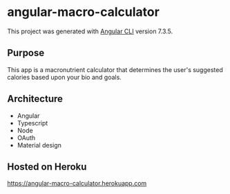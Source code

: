 # angular-macro-calculator

This project was generated with [Angular CLI](https://github.com/angular/angular-cli) version 7.3.5.

## Purpose

This app is a macronutrient calculator that determines the user's suggested calories based upon your bio and goals.

## Architecture

- Angular
- Typescript
- Node
- OAuth
- Material design

## Hosted on Heroku
https://angular-macro-calculator.herokuapp.com
